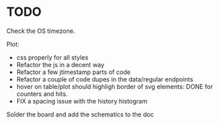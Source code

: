 # TODO

Check the OS timezone.

Plot:
  - css properly for all styles
  - Refactor the js in a decent way
  - Refactor a few jtimestamp parts of code
  - Refactor a couple of code dupes in the data/regular endpoints
  - hover on table/plot should highligh border of svg elements:
      DONE for counters and hits.
  - FIX a spacing issue with the history histogram

Solder the board and add the schematics to the doc
